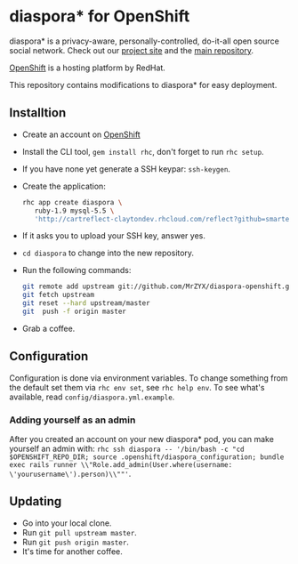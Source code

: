 # diaspora* for OpenShift

diaspora* is a privacy-aware, personally-controlled, do-it-all open source social network. Check out our [project site](https://diasporafoundation.org) and the [main repository](https://github.com/diaspora/diaspora).

[OpenShift](https://openshift.redhat.com/app/) is a hosting platform by RedHat.

This repository contains modifications to diaspora* for easy deployment.

## Installtion

- Create an account on [OpenShift](https://openshift.redhat.com/app/)
- Install the CLI tool, `gem install rhc`, don't forget to run `rhc setup`.
- If you have none yet generate a SSH keypar: `ssh-keygen`.
- Create the application:
  
  ```bash
  rhc app create diaspora \
     ruby-1.9 mysql-5.5 \
     'http://cartreflect-claytondev.rhcloud.com/reflect?github=smarterclayton/openshift-redis-cart'
  ```
  
- If it asks you to upload your SSH key, answer yes.
- `cd diaspora` to change into the new repository.
- Run the following commands:
  
  ```bash
  git remote add upstream git://github.com/MrZYX/diaspora-openshift.git
  git fetch upstream
  git reset --hard upstream/master
  git  push -f origin master
  ```
  
- Grab a coffee.

## Configuration

Configuration is done via environment variables. To change something
from the default set them via `rhc env set`, see `rhc help env`. To see what's available,
read `config/diaspora.yml.example`.

### Adding yourself as an admin

After you created an account on your new diaspora* pod, you can make
yourself an admin with: `rhc ssh diaspora -- '/bin/bash -c "cd $OPENSHIFT_REPO_DIR; source .openshift/diaspora_configuration; bundle exec rails runner \\"Role.add_admin(User.where(username: \'yourusername\').person)\\""'`.


## Updating

- Go into your local clone.
- Run `git pull upstream master`.
- Run `git push origin master`.
- It's time for another coffee.
